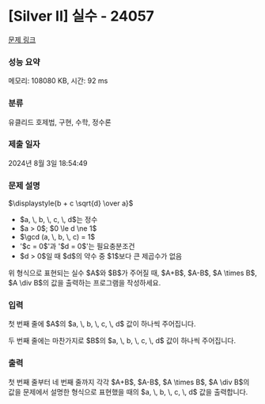 # [Silver II] 실수 - 24057 

[문제 링크](https://www.acmicpc.net/problem/24057) 

### 성능 요약

메모리: 108080 KB, 시간: 92 ms

### 분류

유클리드 호제법, 구현, 수학, 정수론

### 제출 일자

2024년 8월 3일 18:54:49

### 문제 설명

<p>$\displaystyle{b + c \sqrt{d} \over a}$</p>

<ul>
	<li>$a, \, b, \, c, \, d$는 정수</li>
	<li>$a > 0$; $0 \le d \ne 1$</li>
	<li>$\gcd (a, \, b, \, c) = 1$</li>
	<li>'$c = 0$'과 '$d = 0$'는 필요충분조건</li>
	<li>$d > 0$일 때 $d$의 약수 중 $1$보다 큰 제곱수가 없음</li>
</ul>

<p>위 형식으로 표현되는 실수 $A$와 $B$가 주어질 때, $A+B$, $A-B$, $A \times B$, $A \div B$의 값을 출력하는 프로그램을 작성하세요.</p>

### 입력 

 <p>첫 번째 줄에 $A$의 $a, \, b, \, c, \, d$ 값이 하나씩 주어집니다.</p>

<p>두 번째 줄에는 마찬가지로 $B$의 $a, \, b, \, c, \, d$ 값이 하나씩 주어집니다.</p>

### 출력 

 <p>첫 번째 줄부터 네 번째 줄까지 각각 $A+B$, $A-B$, $A \times B$, $A \div B$의 값을 문제에서 설명한 형식으로 표현했을 때의 $a, \, b, \, c, \, d$ 값을 출력합니다.</p>

